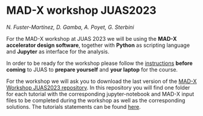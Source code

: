 # MAD-X workshop JUAS2023
*N. Fuster-Martínez, D. Gamba, A. Poyet, G. Sterbini*

For the MAD-X workshop at JUAS 2023 we will be using the **MAD-X accelerator design software**, together with **Python** as scripting language and **Jupyter** as interface for the analysis. 

In order to be ready for the workshop please follow the [instructions](./installation_guide.md) **before coming** to JUAS to **prepare yourself** and **your laptop** for the course.

For the workshop we will ask you to download the last version of the [MAD-X Workshop JUAS2023 repository](https://github.com/fusterma/JUAS2023/zipball/master). In this repository you will find one folder for each tutorial with the corresponding jupyter-notebook and MAD-X input files to be completed during the workshop as well as the corresponding solutions. The tutorials statements can be found [here](./Tutorials2023.md).

 
